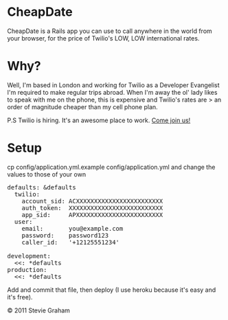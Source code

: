 # CheapDate

CheapDate is a Rails app you can use to call anywhere in the world from your browser, for the price of Twilio's LOW, LOW international rates.

# Why?

Well, I'm based in London and working for Twilio as a Developer Evangelist I'm required to make regular trips abroad. When I'm away the ol' lady likes to speak with me on the phone, this is expensive and Twilio's rates are > an order of magnitude cheaper than my cell phone plan.

P.S Twilio is hiring. It's an awesome place to work. [Come join us!](http://www.twilio.com/company/jobs)

# Setup

cp config/application.yml.example config/application.yml and change the values to those of your own

<pre>
defaults: &defaults
  twilio:
    account_sid: ACXXXXXXXXXXXXXXXXXXXXXXXX
    auth_token:  XXXXXXXXXXXXXXXXXXXXXXXXXX
    app_sid:     APXXXXXXXXXXXXXXXXXXXXXXXX
  user:
    email:       you@example.com
    password:    password123
    caller_id:   '+12125551234'

development:
  <<: *defaults
production:
  <<: *defaults
</pre>

Add and commit that file, then deploy (I use heroku because it's easy and it's free).

&copy; 2011 Stevie Graham

